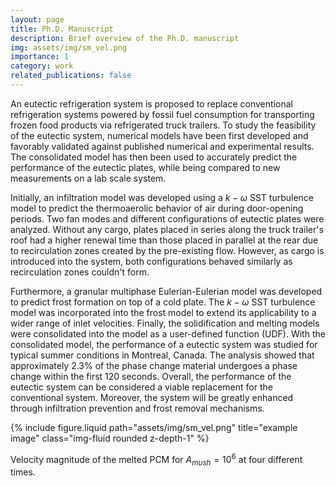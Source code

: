 ```yaml
---
layout: page
title: Ph.D. Manuscript
description: Brief overview of the Ph.D. manuscript
img: assets/img/sm_vel.png
importance: 1
category: work
related_publications: false
---
```


An eutectic refrigeration system is proposed to replace conventional refrigeration systems powered by fossil fuel consumption for transporting frozen food products via refrigerated truck trailers. To study the feasibility of the eutectic system, numerical models have been first developed and favorably validated against published numerical and experimental results. The consolidated model has then been used to accurately predict the performance of the eutectic plates, while being compared to new measurements on a lab scale system.

Initially, an infiltration model was developed using a $k-\omega$ SST turbulence model to predict the thermoaerolic behavior of air during door-opening periods. Two fan modes and different configurations of eutectic plates were analyzed. Without any cargo, plates placed in series along the truck trailer's roof had a higher renewal time than those placed in parallel at the rear due to recirculation zones created by the pre-existing flow. However, as cargo is introduced into the system, both configurations behaved similarly as recirculation zones couldn't form.

Furthermore, a granular multiphase Eulerian-Eulerian model was developed to predict frost formation on top of a cold plate. The $k-\omega$ SST turbulence model was incorporated into the frost model to extend its applicability to a wider range of inlet velocities. Finally, the solidification and melting models were consolidated into the model as a user-defined function (UDF). With the consolidated model, the performance of a eutectic system was studied for typical summer conditions in Montreal, Canada. The analysis showed that approximately 2.3\% of the phase change material undergoes a phase change within the first 120 seconds. Overall, the performance of the eutectic system can be considered a viable replacement for the conventional system. Moreover, the system will be greatly enhanced through infiltration prevention and frost removal mechanisms.

{% include figure.liquid path="assets/img/sm_vel.png" title="example image" class="img-fluid rounded z-depth-1" %}

Velocity magnitude of the melted PCM for $A_{mush} = 10^6$ at four different times.
